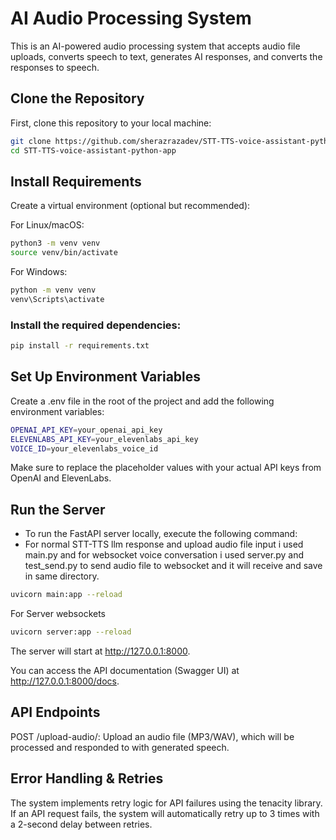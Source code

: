 
# AI Audio Processing System

This is an AI-powered audio processing system that accepts audio file uploads, converts speech to text, generates AI responses, and converts the responses to speech.

## Clone the Repository

First, clone this repository to your local machine:

```bash
git clone https://github.com/sherazrazadev/STT-TTS-voice-assistant-python-app.git
cd STT-TTS-voice-assistant-python-app
```
## Install Requirements
Create a virtual environment (optional but recommended):

For Linux/macOS:

```bash
python3 -m venv venv
source venv/bin/activate
```
For Windows:

```bash
python -m venv venv
venv\Scripts\activate
```
### Install the required dependencies:

```bash
pip install -r requirements.txt
```
## Set Up Environment Variables
Create a .env file in the root of the project and add the following environment variables:
```bash
OPENAI_API_KEY=your_openai_api_key
ELEVENLABS_API_KEY=your_elevenlabs_api_key
VOICE_ID=your_elevenlabs_voice_id
```
Make sure to replace the placeholder values with your actual API keys from OpenAI and ElevenLabs.

## Run the Server
- To run the FastAPI server locally, execute the following command:
- For normal STT-TTS llm response and upload audio file input i used main.py and for websocket voice conversation i used server.py and test_send.py to send audio file to websocket and it will receive and save in same directory.

```bash
uvicorn main:app --reload
```
For Server websockets
```bash
uvicorn server:app --reload
```
The server will start at http://127.0.0.1:8000.

You can access the API documentation (Swagger UI) at http://127.0.0.1:8000/docs.

## API Endpoints
POST /upload-audio/: Upload an audio file (MP3/WAV), which will be processed and responded to with generated speech.

## Error Handling & Retries
The system implements retry logic for API failures using the tenacity library. If an API request fails, the system will automatically retry up to 3 times with a 2-second delay between retries.